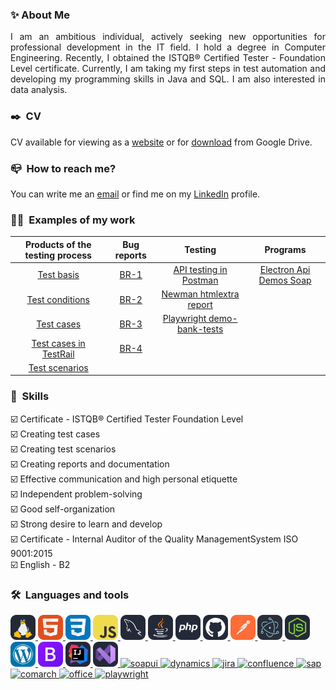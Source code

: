 ### ✨&nbsp;<a name="about-me">About Me</a>

<p align="justify">I am an ambitious individual, actively seeking new opportunities for professional development in the IT field. I hold a degree in Computer Engineering. Recently, I obtained the ISTQB® Certified Tester - Foundation Level certificate. Currently, I am taking my first steps in test automation and developing my programming skills in Java and SQL. I am also interested in data analysis.</p>

### ✒️ &nbsp;<a name="cv">**CV**</a>

CV available for viewing as a [website](https://patkarska.github.io/cv/) or for [download](https://drive.google.com/file/d/1C2_wg5uYX5ZoFW-B6ul_Wz-mJVmrXGFk/view?usp=drive_link) from Google Drive.

### 📪 &nbsp;<a name="contact">**How to reach me?**</a>

You can write me an [email](mailto:patkarska@gmail.com) or find me on my [LinkedIn](https://www.linkedin.com/in/patrycjakarska/) profile.

### 👨‍💻 &nbsp;<a name="work">**Examples of my work**</a>

|                                            Products of the testing process                                             |                                                                  Bug reports                                                                   |                                                                                              Testing                                                                                               |                                    Programs                                     |
| :--------------------------------------------------------------------------------------------------------------------: | :--------------------------------------------------------------------------------------------------------------------------------------------: | :------------------------------------------------------------------------------------------------------------------------------------------------------------------------------------------------: | :-----------------------------------------------------------------------------: |
|   [Test basis](https://docs.google.com/document/d/11HI77zeiyeFxott6yGdAPvnfZepuqnLXJiRQWdW8vbI/edit?usp=drive_link)    | [BR-1](https://docs.google.com/document/d/1HR9U8slq_qD5c9t9OWiJqb1kxeQl7dL7/edit?usp=drive_link&ouid=112086525478829647649&rtpof=true&sd=true) | [API testing in Postman](https://www.postman.com/satellite-geoscientist-5137165/workspace/resume-workspace/collection/28396199-af1a235e-1666-4979-993c-71045ab66e4e?action=share&creator=28396199) | [Electron Api Demos Soap](https://github.com/Patkarska/electron-api-demos-soap) |
| [Test conditions](https://docs.google.com/document/d/13XUvwTljweBTjb80yeeA1a_ks-2lD-sUHrN8w4rD67Y/edit?usp=drive_link) | [BR-2](https://docs.google.com/document/d/1ovGioV57T_ex7OEtLWYSZ8z_8RvQHYds/edit?usp=drive_link&ouid=112086525478829647649&rtpof=true&sd=true) |                                                                   [Newman htmlextra report](https://github.com/Patkarska/newman)                                                                   |
|   [Test cases](https://docs.google.com/document/d/1FpB23Yg_bzzKo7X8-ZkVkK9d0elAU5QdPwlxXqBmn5M/edit?usp=drive_link)    | [BR-3](https://docs.google.com/document/d/1bqEmFMQY8nXYEBKuTxD6_gGjmmxqSqVz/edit?usp=drive_link&ouid=112086525478829647649&rtpof=true&sd=true) |                                                       [Playwright demo-bank-tests](https://github.com/Patkarska/playwright-demo-bank-tests)                                                        |
|    [Test cases in TestRail](https://drive.google.com/file/d/1uf0z10BDxxUEuFDn8a7P35XEQJBM6mD0/view?usp=drive_link)     | [BR-4](https://docs.google.com/document/d/1wDnwRBaiBQuUWNMddDppQ245Ohj7es-k/edit?usp=drive_link&ouid=112086525478829647649&rtpof=true&sd=true) |
| [Test scenarios](https://docs.google.com/document/d/10zqhe_gc6dbWtyXyz-tbPd6RCc2YCV-x-75Z84cEmQ8/edit?usp=drive_link)  |

### 🧠 &nbsp;<a name="skills">**Skills**</a>

☑️ Certificate - ISTQB® Certified Tester Foundation Level <br>
☑️ Creating test cases<br>
☑️ Creating test scenarios<br>
☑️ Creating reports and documentation<br>
☑️ Effective communication and high personal etiquette<br>
☑️ Independent problem-solving<br>
☑️ Good self-organization<br>
☑️ Strong desire to learn and develop<br>
☑️ Certificate - Internal Auditor of the Quality ManagementSystem ISO 9001:2015<br>
☑️ English - B2

### 🛠️ &nbsp;<a name="tools">Languages and tools</a>

<p align="left">  <a href="https://www.linux.org/" target="_blank"> <img src="https://github.com/tandpfun/skill-icons/raw/main/icons/Linux-Dark.svg" alt="linux" width="40" height="40"/> </a><a href="https://www.w3.org/html/" target="_blank"> <img src="https://github.com/tandpfun/skill-icons/raw/main/icons/HTML.svg" alt="html5" width="40" height="40"/> </a><a href="https://www.w3schools.com/css/" target="_blank"> <img src="https://github.com/tandpfun/skill-icons/raw/main/icons/CSS.svg" alt="css3" width="40" height="40"/> </a><a href="https://developer.mozilla.org/en-US/docs/Web/JavaScript" target="_blank"> <img src="https://github.com/tandpfun/skill-icons/raw/main/icons/JavaScript.svg" alt="javascript" width="40" height="40"/> </a><a href="https://www.mysql.com/" target="_blank"> <img src="https://github.com/tandpfun/skill-icons/raw/main/icons/MySQL-Dark.svg" alt="mysql" width="40" height="40"/> </a> 
<a href="https://www.java.com/pl/" target="_blank"> <img src="https://raw.githubusercontent.com/tandpfun/skill-icons/main/icons/Java-Dark.svg" alt="java" width="40" height="40"/> </a> <a href="https://www.php.net/" target="_blank"> <img src="https://github.com/tandpfun/skill-icons/raw/main/icons/PHP-Dark.svg" alt="php" idth="40" height="40"/> </a><a href="https://github.com/" target="_blank"> <img src="https://github.com/tandpfun/skill-icons/raw/main/icons/Github-Dark.svg" alt="github" width="40" height="40"/> </a><a href="https://www.postman.com/" target="_blank"> <img src="https://github.com/tandpfun/skill-icons/raw/main/icons/Postman.svg" alt="postman" width="40" height="40"/> </a><a href="https://www.electronjs.org/" target="_blank"> <img src="https://github.com/tandpfun/skill-icons/raw/main/icons/Electron.svg" alt="electron" width="40" height="40"/> </a><a href="https://nodejs.org/en" target="_blank"> <img src="https://github.com/tandpfun/skill-icons/raw/main/icons/NodeJS-Dark.svg" alt="node" width="40" height="40"/> </a><a href="https://pl.wordpress.org/" target="_blank"> <img src="https://github.com/tandpfun/skill-icons/raw/main/icons/Wordpress.svg" alt="wordpress" width="40" height="40"/> </a><a href="https://getbootstrap.com/" target="_blank"> <img src="https://github.com/tandpfun/skill-icons/raw/main/icons/Bootstrap.svg" alt="bootstrap" width="40" height="40"/> </a><a href="https://www.jetbrains.com/idea/" target="_blank"> <img src="https://github.com/tandpfun/skill-icons/raw/main/icons/Idea-Dark.svg" alt="idea" width="40" height="40"/> </a><a href="https://visualstudio.microsoft.com/pl/" target="_blank"> <img src="https://github.com/tandpfun/skill-icons/raw/main/icons/VisualStudio-Dark.svg" alt="visualstudio" width="40" height="40"/> </a><a href="https://www.soapui.org/" target="_blank"> <img src="https://www.soapui.org/smartbearbrand/media/images/home/soapui-icon.svg" alt="soapui" width="40" height="40"/> </a><a href="https://dynamics.microsoft.com/pl-pl/" target="_blank"> <img src="https://store-images.s-microsoft.com/image/apps.7275.f84b0019-306e-41a5-a8a3-ed3db1169c02.b7c0e111-0994-4f0d-a365-044010505b4c.4ccea6ce-b2ad-4dc2-8cc9-427e1fdb7da2" alt="dynamics" width="40" height="40"/> </a><a href="https://www.atlassian.com/pl/software/jira" target="_blank"> <img src="https://wac-cdn.atlassian.com/dam/jcr:5cae308d-24a4-40d0-8fe2-ce7f46cd7a02/JSW%20sign-responsive.png?cdnVersion=1021" alt="jira" width="40" height="40"/> </a><a href="https://www.atlassian.com/software/confluence" target="_blank"> <img src="https://pbs.twimg.com/profile_images/1022908662392619008/5_z16TbH_400x400.jpg" alt="confluence" width="40" height="40"/> </a> <a href="https://www.sap.com/" target="_blank"> <img src="https://www.sap.com/dam/application/shared/logos/sap-logo-svg.svg/sap-logo-svg.svg" alt="sap" width="40" height="40"/> </a><a href="https://www.comarch.pl/erp/comarch-optima/?utm_source=google&utm_medium=cpc&utm_campaign=ERPBrandOptima&utm_term=comarch%20optima&gclid=Cj0KCQjwho-lBhC_ARIsAMpgMod59CikL6ppuekdTCYJtskNoUVY3OKleFJikImqMe3JG9mRvA90PccaAuGcEALw_wcB" target="_blank"> <img src="https://encrypted-tbn0.gstatic.com/images?q=tbn:ANd9GcTyEvlSHXo6OJZ6iXNVnAMVUAybDJqnbZH4Gw&usqp=CAU" alt="comarch" width="40" height="40"/> </a><a href="https://www.microsoft.com/pl-pl/microsoft-365?rtc=1" target="_blank"> <img src="https://encrypted-tbn0.gstatic.com/images?q=tbn:ANd9GcRc4FHe21RVI8DDH-9e854uhdOBvJ6ySafwFTQH_Z5RhiVmayt3K7aKh_cozDGvFxeE2iM&usqp=CAU" alt="office" width="40" height="40"/> </a><a href="https://playwright.dev/" target="_blank"> <img src="https://playwright.dev/img/playwright-logo.svg" alt="playwright" width="40" height="40"/> </a></p>
